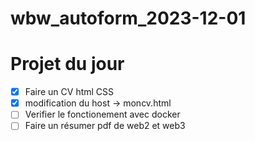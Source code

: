 # wbw_autoform_2023-12-01

# Projet du jour 

- [x] Faire un CV html CSS
- [x] modification du host -> moncv.html
- [ ] Verifier le fonctionement avec docker 
- [ ] Faire un résumer pdf de web2 et web3
